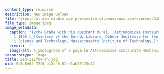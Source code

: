```yaml
---
content_type: resource
description: New image Upload
file: https://ol-ocw-studio-app-production.s3.amazonaws.com/courses/21h-311-the-renaissance-1300-1600-fall-2004/0c5c8e627224b12a5f01e1ab79d75c42_21h-311f04-th.jpg
file_type: image/jpeg
image_metadata:
  caption: "Tycho Brahe with his quadrant mural, _Astronomicae Instaurata Mechanica_,\
    \ 1598.\_(Courtesy of the Burndy Library, Dibner Institute for the History of\
    \ Science and Technology, Massachusetts Institute of Technology.)"
  credit: ''
  image-alt: A photograph of a page in Astronomicae Instaurata Mechanica, 1598.
resourcetype: Image
title: 21h-311f04-th.jpg
uid: 0c5c8e62-7224-b12a-5f01-e1ab79d75c42
---
```


